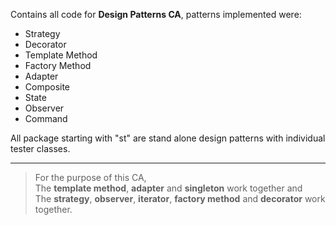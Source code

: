Contains all code for **Design Patterns CA**, patterns implemented were:

* Strategy
* Decorator
* Template Method
* Factory Method
* Adapter
* Composite
* State
* Observer
* Command

All package starting with "st" are stand alone design patterns with individual tester classes.
***
> For the purpose of this CA,  
The **template method**, **adapter** and **singleton** work together and  
The **strategy**, **observer**, **iterator**, **factory method** and **decorator** work together.

